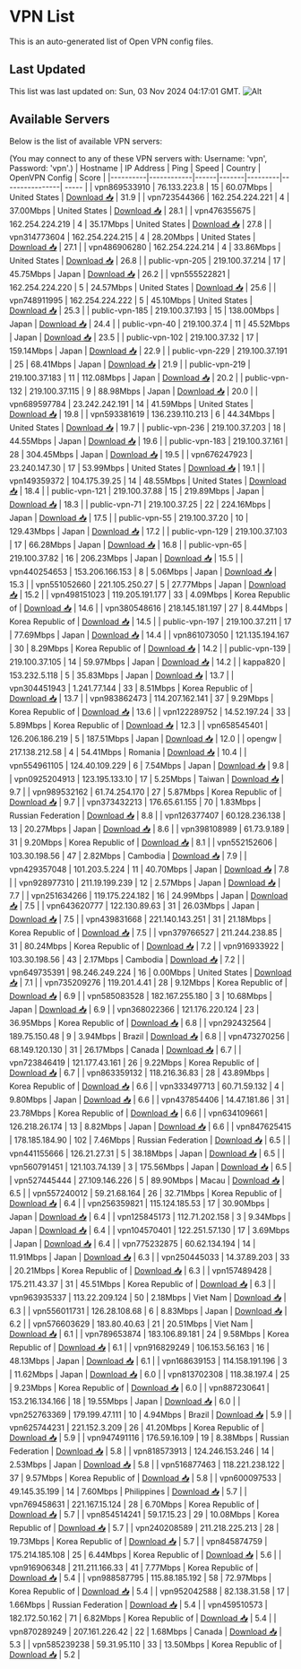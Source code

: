 # VPN List

This is an auto-generated list of Open VPN config files.

## Last Updated

This list was last updated on: Sun, 03 Nov 2024 04:17:01 GMT.
![Alt](https://repobeats.axiom.co/api/embed/186b98318ef1479477931607c1ad7d823f12451f.svg "Repobeats analytics image")

## Available Servers

Below is the list of available VPN servers:

(You may connect to any of these VPN servers with: Username: 'vpn', Password: 'vpn'.)
| Hostname | IP Address | Ping | Speed | Country | OpenVPN Config | Score |
|----------|------------|------|-------|---------|----------------| ----- |
| vpn869533910 | 76.133.223.8 | 15 | 60.07Mbps | United States | [Download 📥](./configs/server_0_US.ovpn) | 31.9 |
| vpn723544366 | 162.254.224.221 | 4 | 37.00Mbps | United States | [Download 📥](./configs/server_1_US.ovpn) | 28.1 |
| vpn476355675 | 162.254.224.219 | 4 | 35.17Mbps | United States | [Download 📥](./configs/server_2_US.ovpn) | 27.8 |
| vpn314773604 | 162.254.224.215 | 4 | 28.20Mbps | United States | [Download 📥](./configs/server_3_US.ovpn) | 27.1 |
| vpn486906280 | 162.254.224.214 | 4 | 33.86Mbps | United States | [Download 📥](./configs/server_4_US.ovpn) | 26.8 |
| public-vpn-205 | 219.100.37.214 | 17 | 45.75Mbps | Japan | [Download 📥](./configs/server_5_JP.ovpn) | 26.2 |
| vpn555522821 | 162.254.224.220 | 5 | 24.57Mbps | United States | [Download 📥](./configs/server_6_US.ovpn) | 25.6 |
| vpn748911995 | 162.254.224.222 | 5 | 45.10Mbps | United States | [Download 📥](./configs/server_7_US.ovpn) | 25.3 |
| public-vpn-185 | 219.100.37.193 | 15 | 138.00Mbps | Japan | [Download 📥](./configs/server_8_JP.ovpn) | 24.4 |
| public-vpn-40 | 219.100.37.4 | 11 | 45.52Mbps | Japan | [Download 📥](./configs/server_9_JP.ovpn) | 23.5 |
| public-vpn-102 | 219.100.37.32 | 17 | 159.14Mbps | Japan | [Download 📥](./configs/server_10_JP.ovpn) | 22.9 |
| public-vpn-229 | 219.100.37.191 | 25 | 68.41Mbps | Japan | [Download 📥](./configs/server_11_JP.ovpn) | 21.9 |
| public-vpn-219 | 219.100.37.183 | 11 | 112.08Mbps | Japan | [Download 📥](./configs/server_12_JP.ovpn) | 20.2 |
| public-vpn-132 | 219.100.37.115 | 9 | 88.98Mbps | Japan | [Download 📥](./configs/server_13_JP.ovpn) | 20.0 |
| vpn689597784 | 23.242.242.191 | 14 | 41.59Mbps | United States | [Download 📥](./configs/server_14_US.ovpn) | 19.8 |
| vpn593381619 | 136.239.110.213 | 6 | 44.34Mbps | United States | [Download 📥](./configs/server_15_US.ovpn) | 19.7 |
| public-vpn-236 | 219.100.37.203 | 18 | 44.55Mbps | Japan | [Download 📥](./configs/server_16_JP.ovpn) | 19.6 |
| public-vpn-183 | 219.100.37.161 | 28 | 304.45Mbps | Japan | [Download 📥](./configs/server_17_JP.ovpn) | 19.5 |
| vpn676247923 | 23.240.147.30 | 17 | 53.99Mbps | United States | [Download 📥](./configs/server_18_US.ovpn) | 19.1 |
| vpn149359372 | 104.175.39.25 | 14 | 48.55Mbps | United States | [Download 📥](./configs/server_19_US.ovpn) | 18.4 |
| public-vpn-121 | 219.100.37.88 | 15 | 219.89Mbps | Japan | [Download 📥](./configs/server_20_JP.ovpn) | 18.3 |
| public-vpn-71 | 219.100.37.25 | 22 | 224.16Mbps | Japan | [Download 📥](./configs/server_21_JP.ovpn) | 17.5 |
| public-vpn-55 | 219.100.37.20 | 10 | 129.43Mbps | Japan | [Download 📥](./configs/server_22_JP.ovpn) | 17.2 |
| public-vpn-129 | 219.100.37.103 | 17 | 66.28Mbps | Japan | [Download 📥](./configs/server_23_JP.ovpn) | 16.8 |
| public-vpn-65 | 219.100.37.82 | 16 | 206.23Mbps | Japan | [Download 📥](./configs/server_24_JP.ovpn) | 15.5 |
| vpn440254653 | 153.206.166.153 | 8 | 5.06Mbps | Japan | [Download 📥](./configs/server_25_JP.ovpn) | 15.3 |
| vpn551052660 | 221.105.250.27 | 5 | 27.77Mbps | Japan | [Download 📥](./configs/server_26_JP.ovpn) | 15.2 |
| vpn498151023 | 119.205.191.177 | 33 | 4.09Mbps | Korea Republic of | [Download 📥](./configs/server_27_KR.ovpn) | 14.6 |
| vpn380548616 | 218.145.181.197 | 27 | 8.44Mbps | Korea Republic of | [Download 📥](./configs/server_28_KR.ovpn) | 14.5 |
| public-vpn-197 | 219.100.37.211 | 17 | 77.69Mbps | Japan | [Download 📥](./configs/server_29_JP.ovpn) | 14.4 |
| vpn861073050 | 121.135.194.167 | 30 | 8.29Mbps | Korea Republic of | [Download 📥](./configs/server_30_KR.ovpn) | 14.2 |
| public-vpn-139 | 219.100.37.105 | 14 | 59.97Mbps | Japan | [Download 📥](./configs/server_31_JP.ovpn) | 14.2 |
| kappa820 | 153.232.5.118 | 5 | 35.83Mbps | Japan | [Download 📥](./configs/server_32_JP.ovpn) | 13.7 |
| vpn304451943 | 1.241.77.144 | 33 | 8.51Mbps | Korea Republic of | [Download 📥](./configs/server_33_KR.ovpn) | 13.7 |
| vpn983862473 | 114.207.162.141 | 37 | 9.29Mbps | Korea Republic of | [Download 📥](./configs/server_34_KR.ovpn) | 13.6 |
| vpn122289752 | 14.52.197.24 | 33 | 5.89Mbps | Korea Republic of | [Download 📥](./configs/server_35_KR.ovpn) | 12.3 |
| vpn658545401 | 126.206.186.219 | 5 | 187.51Mbps | Japan | [Download 📥](./configs/server_36_JP.ovpn) | 12.0 |
| opengw | 217.138.212.58 | 4 | 54.41Mbps | Romania | [Download 📥](./configs/server_37_RO.ovpn) | 10.4 |
| vpn554961105 | 124.40.109.229 | 6 | 7.54Mbps | Japan | [Download 📥](./configs/server_38_JP.ovpn) | 9.8 |
| vpn0925204913 | 123.195.133.10 | 17 | 5.25Mbps | Taiwan | [Download 📥](./configs/server_39_TW.ovpn) | 9.7 |
| vpn989532162 | 61.74.254.170 | 27 | 5.87Mbps | Korea Republic of | [Download 📥](./configs/server_40_KR.ovpn) | 9.7 |
| vpn373432213 | 176.65.61.155 | 70 | 1.83Mbps | Russian Federation | [Download 📥](./configs/server_41_RU.ovpn) | 8.8 |
| vpn126377407 | 60.128.236.138 | 13 | 20.27Mbps | Japan | [Download 📥](./configs/server_42_JP.ovpn) | 8.6 |
| vpn398108989 | 61.73.9.189 | 31 | 9.20Mbps | Korea Republic of | [Download 📥](./configs/server_43_KR.ovpn) | 8.1 |
| vpn552152606 | 103.30.198.56 | 47 | 2.82Mbps | Cambodia | [Download 📥](./configs/server_44_KH.ovpn) | 7.9 |
| vpn429357048 | 101.203.5.224 | 11 | 40.70Mbps | Japan | [Download 📥](./configs/server_45_JP.ovpn) | 7.8 |
| vpn928977310 | 211.19.199.239 | 12 | 2.57Mbps | Japan | [Download 📥](./configs/server_46_JP.ovpn) | 7.7 |
| vpn251634266 | 119.175.224.182 | 16 | 24.99Mbps | Japan | [Download 📥](./configs/server_47_JP.ovpn) | 7.5 |
| vpn643620777 | 122.130.89.63 | 31 | 26.03Mbps | Japan | [Download 📥](./configs/server_48_JP.ovpn) | 7.5 |
| vpn439831668 | 221.140.143.251 | 31 | 21.18Mbps | Korea Republic of | [Download 📥](./configs/server_49_KR.ovpn) | 7.5 |
| vpn379766527 | 211.244.238.85 | 31 | 80.24Mbps | Korea Republic of | [Download 📥](./configs/server_50_KR.ovpn) | 7.2 |
| vpn916933922 | 103.30.198.56 | 43 | 2.17Mbps | Cambodia | [Download 📥](./configs/server_51_KH.ovpn) | 7.2 |
| vpn649735391 | 98.246.249.224 | 16 | 0.00Mbps | United States | [Download 📥](./configs/server_52_US.ovpn) | 7.1 |
| vpn735209276 | 119.201.4.41 | 28 | 9.12Mbps | Korea Republic of | [Download 📥](./configs/server_53_KR.ovpn) | 6.9 |
| vpn585083528 | 182.167.255.180 | 3 | 10.68Mbps | Japan | [Download 📥](./configs/server_54_JP.ovpn) | 6.9 |
| vpn368022366 | 121.176.220.124 | 23 | 36.95Mbps | Korea Republic of | [Download 📥](./configs/server_55_KR.ovpn) | 6.8 |
| vpn292432564 | 189.75.150.48 | 9 | 3.94Mbps | Brazil | [Download 📥](./configs/server_56_BR.ovpn) | 6.8 |
| vpn473270256 | 68.149.120.130 | 31 | 26.17Mbps | Canada | [Download 📥](./configs/server_57_CA.ovpn) | 6.7 |
| vpn723846419 | 121.177.43.161 | 26 | 9.22Mbps | Korea Republic of | [Download 📥](./configs/server_58_KR.ovpn) | 6.7 |
| vpn863359132 | 118.216.36.83 | 28 | 43.89Mbps | Korea Republic of | [Download 📥](./configs/server_59_KR.ovpn) | 6.6 |
| vpn333497713 | 60.71.59.132 | 4 | 9.80Mbps | Japan | [Download 📥](./configs/server_60_JP.ovpn) | 6.6 |
| vpn437854406 | 14.47.181.86 | 31 | 23.78Mbps | Korea Republic of | [Download 📥](./configs/server_61_KR.ovpn) | 6.6 |
| vpn634109661 | 126.218.26.174 | 13 | 8.82Mbps | Japan | [Download 📥](./configs/server_62_JP.ovpn) | 6.6 |
| vpn847625415 | 178.185.184.90 | 102 | 7.46Mbps | Russian Federation | [Download 📥](./configs/server_63_RU.ovpn) | 6.5 |
| vpn441155666 | 126.21.27.31 | 5 | 38.18Mbps | Japan | [Download 📥](./configs/server_64_JP.ovpn) | 6.5 |
| vpn560791451 | 121.103.74.139 | 3 | 175.56Mbps | Japan | [Download 📥](./configs/server_65_JP.ovpn) | 6.5 |
| vpn527445444 | 27.109.146.226 | 5 | 89.90Mbps | Macau | [Download 📥](./configs/server_66_MO.ovpn) | 6.5 |
| vpn557240012 | 59.21.68.164 | 26 | 32.71Mbps | Korea Republic of | [Download 📥](./configs/server_67_KR.ovpn) | 6.4 |
| vpn256359821 | 115.124.185.53 | 17 | 30.90Mbps | Japan | [Download 📥](./configs/server_68_JP.ovpn) | 6.4 |
| vpn125845173 | 112.71.202.158 | 3 | 9.34Mbps | Japan | [Download 📥](./configs/server_69_JP.ovpn) | 6.4 |
| vpn104570401 | 122.251.57.130 | 17 | 3.69Mbps | Japan | [Download 📥](./configs/server_70_JP.ovpn) | 6.4 |
| vpn775232875 | 60.62.134.194 | 14 | 11.91Mbps | Japan | [Download 📥](./configs/server_71_JP.ovpn) | 6.3 |
| vpn250445033 | 14.37.89.203 | 33 | 20.21Mbps | Korea Republic of | [Download 📥](./configs/server_72_KR.ovpn) | 6.3 |
| vpn157489428 | 175.211.43.37 | 31 | 45.51Mbps | Korea Republic of | [Download 📥](./configs/server_73_KR.ovpn) | 6.3 |
| vpn963935337 | 113.22.209.124 | 50 | 2.18Mbps | Viet Nam | [Download 📥](./configs/server_74_VN.ovpn) | 6.3 |
| vpn556011731 | 126.28.108.68 | 6 | 8.83Mbps | Japan | [Download 📥](./configs/server_75_JP.ovpn) | 6.2 |
| vpn576603629 | 183.80.40.63 | 21 | 20.51Mbps | Viet Nam | [Download 📥](./configs/server_76_VN.ovpn) | 6.1 |
| vpn789653874 | 183.106.89.181 | 24 | 9.58Mbps | Korea Republic of | [Download 📥](./configs/server_77_KR.ovpn) | 6.1 |
| vpn916829249 | 106.153.56.163 | 16 | 48.13Mbps | Japan | [Download 📥](./configs/server_78_JP.ovpn) | 6.1 |
| vpn168639153 | 114.158.191.196 | 3 | 11.62Mbps | Japan | [Download 📥](./configs/server_79_JP.ovpn) | 6.0 |
| vpn813702308 | 118.38.197.4 | 25 | 9.23Mbps | Korea Republic of | [Download 📥](./configs/server_80_KR.ovpn) | 6.0 |
| vpn887230641 | 153.216.134.166 | 18 | 19.55Mbps | Japan | [Download 📥](./configs/server_81_JP.ovpn) | 6.0 |
| vpn252763369 | 179.199.47.111 | 10 | 4.94Mbps | Brazil | [Download 📥](./configs/server_82_BR.ovpn) | 5.9 |
| vpn625744231 | 221.152.3.209 | 26 | 41.20Mbps | Korea Republic of | [Download 📥](./configs/server_83_KR.ovpn) | 5.9 |
| vpn947491116 | 176.59.16.109 | 19 | 8.38Mbps | Russian Federation | [Download 📥](./configs/server_84_RU.ovpn) | 5.8 |
| vpn818573913 | 124.246.153.246 | 14 | 2.53Mbps | Japan | [Download 📥](./configs/server_85_JP.ovpn) | 5.8 |
| vpn516877463 | 118.221.238.122 | 37 | 9.57Mbps | Korea Republic of | [Download 📥](./configs/server_86_KR.ovpn) | 5.8 |
| vpn600097533 | 49.145.35.199 | 14 | 7.60Mbps | Philippines | [Download 📥](./configs/server_87_PH.ovpn) | 5.7 |
| vpn769458631 | 221.167.15.124 | 28 | 6.70Mbps | Korea Republic of | [Download 📥](./configs/server_88_KR.ovpn) | 5.7 |
| vpn854514241 | 59.17.15.23 | 29 | 10.08Mbps | Korea Republic of | [Download 📥](./configs/server_89_KR.ovpn) | 5.7 |
| vpn240208589 | 211.218.225.213 | 28 | 19.73Mbps | Korea Republic of | [Download 📥](./configs/server_90_KR.ovpn) | 5.7 |
| vpn845874759 | 175.214.185.108 | 25 | 6.44Mbps | Korea Republic of | [Download 📥](./configs/server_91_KR.ovpn) | 5.6 |
| vpn916906348 | 211.211.166.33 | 41 | 7.77Mbps | Korea Republic of | [Download 📥](./configs/server_92_KR.ovpn) | 5.4 |
| vpn988587795 | 115.88.185.192 | 58 | 72.97Mbps | Korea Republic of | [Download 📥](./configs/server_93_KR.ovpn) | 5.4 |
| vpn952042588 | 82.138.31.58 | 17 | 1.66Mbps | Russian Federation | [Download 📥](./configs/server_94_RU.ovpn) | 5.4 |
| vpn459510573 | 182.172.50.162 | 71 | 6.82Mbps | Korea Republic of | [Download 📥](./configs/server_95_KR.ovpn) | 5.4 |
| vpn870289249 | 207.161.226.42 | 22 | 1.68Mbps | Canada | [Download 📥](./configs/server_96_CA.ovpn) | 5.3 |
| vpn585239238 | 59.31.95.110 | 33 | 13.50Mbps | Korea Republic of | [Download 📥](./configs/server_97_KR.ovpn) | 5.2 |
